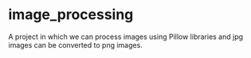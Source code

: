 # image_processing
A project in which we can process images using Pillow libraries and jpg images can be converted to png images.
